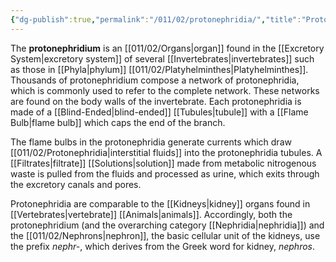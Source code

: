 ```yaml
---
{"dg-publish":true,"permalink":"/011/02/protonephridia/","title":"Protonephridia","tags":["BIOL422"],"noteIcon":"1","created":"2024-09-26T13:45:04.123-07:00","updated":"2024-09-26T15:24:43.030-07:00"}
---
```


The **protonephridium** is an [[011/02/Organs\|organ]] found in the [[Excretory System\|excretory system]] of several [[Invertebrates\|invertebrates]] such as those in [[Phyla\|phylum]] [[011/02/Platyhelminthes\|Platyhelminthes]]. Thousands of protonephridium compose a network of protonephridia, which is commonly used to refer to the complete network. These networks are found on the body walls of the invertebrate. Each protonephridia is made of a [[Blind-Ended\|blind-ended]] [[Tubules\|tubule]] with a [[Flame Bulb\|flame bulb]] which caps the end of the branch.

The flame bulbs in the protonephridia generate currents which draw [[011/02/Protonephridia\|interstitial fluids]] into the protonephridia tubules. A [[Filtrates\|filtrate]] [[Solutions\|solution]] made from metabolic nitrogenous waste is pulled from the fluids and processed as urine, which exits through the excretory canals and pores.

Protonephridia are comparable to the [[Kidneys\|kidney]] organs found in [[Vertebrates\|vertebrate]] [[Animals\|animals]]. Accordingly, both the protonephridium (and the overarching category [[Nephridia\|nephridia]]) and the [[011/02/Nephrons\|nephron]], the basic cellular unit of the kidneys, use the prefix *nephr-*, which derives from the Greek word for kidney, *nephros*.
